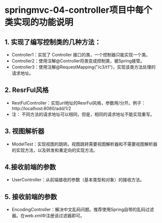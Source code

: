 # springmvc-04-controller项目中每个类实现的功能说明

## 1. 实现了编写控制类的几种方法：
- Controller1：实现了 Controller 接口的类，一个控制器只能实现一个类。
- Controller2：使用注解@Controller将类变成控制类，被Spring接管。
- Controller3：使用注解@RequestMapping("/c3/t1")，实现该类方法处理的请求地址。

## 2. ResrFul风格
- RestFulController：实现url地址的ResrFul风格，参数用/分开。例子：http://localhost:8080/add/1/2
- 注：
不同方法的请求地址可以相同，但是，相同的请求地址不能实现重写。

## 3. 视图解析器
- ModelTest：实现视图的跳转。视图跳转需要视图解析器和不需要视图解析器的实现方法，以及转发和重定向的实现方法。

## 4.接收前端的参数
- UserController：从前端接收的参数（基本类型和对象）的接收方法。

## 5. 接收前端的参数
- EncodingController：解决中文乱码问题。推荐使用Spring自带的乱码过滤器。在web.xml中注册该过滤器即可。



